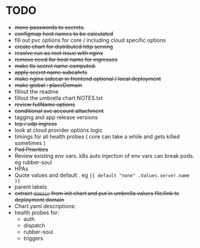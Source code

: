# TODO

- ~~move passwords to secrets.~~
- ~~configmap host names to be calculated~~
- fill out pvc options for core / including cloud specific options
- ~~create chart for distributed http serving~~
- ~~resolve run as root issue with nginx~~
- ~~remove need for host name for ingresses~~
- ~~make tls secret name computed.~~
- ~~apply secret name subcahrts~~
- ~~make nginx sidecar in frontend optional / local deployment~~
- ~~make global : placeDomain~~
- fillout the readme
- fillout the umbrella chart NOTES.txt
- ~~review fullName options~~
- ~~conditional svc account attachment~~
- tagging and app release versions
- ~~tcp / udp ingress~~
- look at cloud provider options logic
- timings for all health probes ( core can take a while and gets killed sometimes )
- ~~Pod Priorities~~
- Review existing env vars. k8s auto injection of env vars can break pods. eg rubber-soul
- HPAs
- Quote values and default . eg `{{ default "none" .Values.server.name }}`
- parent labels
- ~~extract `domain` from init chart and put in umbrella values file/link to deployment domain~~
- Chart.yaml descriptions:
- health probes for:
  - auth
  - dispatch
  - rubber-soul
  - triggers
